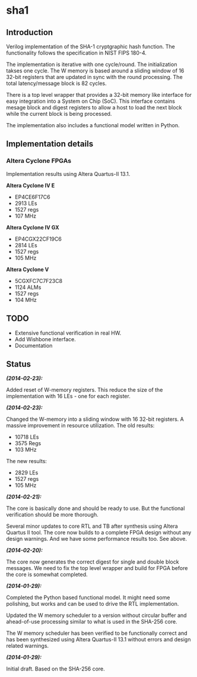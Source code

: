 sha1
====

## Introduction ##
Verilog implementation of the SHA-1 cryptgraphic hash function. The
functionality follows the specification in NIST FIPS 180-4.

The implementation is iterative with one cycle/round. The initialization
takses one cycle. The W memory is based around a sliding window of 16
32-bit registers that are updated in sync with the round processing. The
total latency/message block is 82 cycles.

There is a top level wrapper that provides a 32-bit memory like
interface for easy integration into a System on Chip (SoC). This
interface contains mesage block and digest registers to allow a host to
load the next block while the current block is being processed.

The implementation also includes a functional model written in Python.


## Implementation details ##

### Altera Cyclone FPGAs ###
Implementation results using Altera Quartus-II 13.1.

**Altera Cyclone IV E**
- EP4CE6F17C6
- 2913 LEs
- 1527 regs
- 107 MHz

**Altera Cyclone IV GX**
- EP4CGX22CF19C6
- 2814 LEs
- 1527 regs
- 105 MHz

**Altera Cyclone V**
- 5CGXFC7C7F23C8
- 1124 ALMs
- 1527 regs
- 104 MHz


## TODO ##
* Extensive functional verification in real HW.
* Add Wishbone interface.
* Documentation


## Status ##
***(2014-02-23):***

Added reset of W-memory registers. This reduce the size of the
implementation with 16 LEs - one for each register.

***(2014-02-23):***

Changed the W-memory into a sliding window with 16 32-bit registers. A
massive improvement in resource utilization. The old results:

* 10718 LEs
* 3575 Regs
* 103 MHz

The new results:

* 2829 LEs
* 1527 regs
* 105 MHz


***(2014-02-21):***

The core is basically done and should be ready to use. But the
functional verification should be more thorough.

Several minor updates to core RTL and TB after synthesis using Altera
Quartus II tool. The core now builds to a complete FPGA design without
any design warnings. And we have some performance results too. See
above.


***(2014-02-20):***

The core now generates the correct digest for single and double block
messages. We need to fix the top level wrapper and build for FPGA before
the core is somewhat completed.


***(2014-01-29):***

Completed the Python based functional model. It might need some
polishing, but works and can be used to drive the RTL implementation.

Updated the W memory scheduler to a version without circular buffer and
ahead-of-use processing similar to what is used in the SHA-256 core.

The W memory scheduler has been verified to be functionally correct and
has been synthesized using Altera Quartus-II 13.1 without errors and
design related warnings.


***(2014-01-29):***

Initial draft. Based on the SHA-256 core. 
